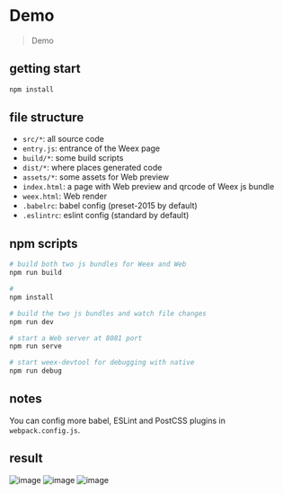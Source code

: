 # Demo

> Demo

## getting start

```bash
npm install
```

## file structure

* `src/*`: all source code
* `entry.js`: entrance of the Weex page
* `build/*`: some build scripts
* `dist/*`: where places generated code
* `assets/*`: some assets for Web preview
* `index.html`: a page with Web preview and qrcode of Weex js bundle
* `weex.html`: Web render
* `.babelrc`: babel config (preset-2015 by default)
* `.eslintrc`: eslint config (standard by default)

## npm scripts

```bash
# build both two js bundles for Weex and Web
npm run build

#
npm install

# build the two js bundles and watch file changes
npm run dev

# start a Web server at 8081 port
npm run serve

# start weex-devtool for debugging with native
npm run debug
```

## notes

You can config more babel, ESLint and PostCSS plugins in `webpack.config.js`.

## result
 ![image](https://github.com/IAMA-J/learning-weex/edit/master/Demo/src/img/a.png)
  ![image](https://github.com/IAMA-J/learning-weex/edit/master/Demo/src/img/b.png)
   ![image](https://github.com/IAMA-J/learning-weex/edit/master/Demo/src/img/c.png)
